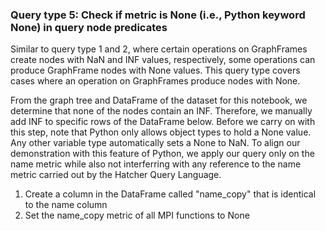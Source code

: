 ### Query type 5: Check if metric is None (i.e., Python keyword None) in query node predicates

Similar to query type 1 and 2, where certain operations on GraphFrames create nodes with NaN and INF values, respectively, some operations can produce GraphFrame nodes with None values. This query type covers cases where an operation on GraphFrames produce nodes with None. 

From the graph tree and DataFrame of the dataset for this notebook, we determine that none of the nodes contain an INF. Therefore, we manually add INF to specific rows of the DataFrame below. Before we carry on with this step, note that Python only allows object types to hold a None value. Any other variable type automatically sets a None to NaN. To align our demonstration with this feature of Python, we apply our query only on the name metric while also not interferring with any reference to the name metric carried out by the Hatcher Query Language. 

1. Create a column in the DataFrame called "name_copy" that is identical to the name column  
2. Set the name_copy metric of all MPI functions to None

